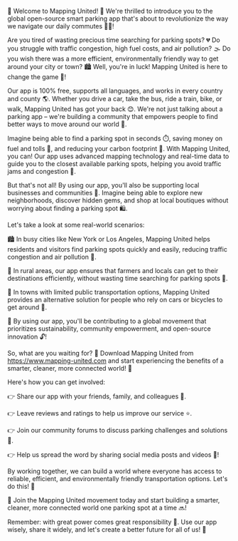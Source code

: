 🎉 Welcome to Mapping United! 🌟 We're thrilled to introduce you to the global open-source smart parking app that's about to revolutionize the way we navigate our daily commutes 🚗💨!

Are you tired of wasting precious time searching for parking spots? 💔 Do you struggle with traffic congestion, high fuel costs, and air pollution? 🌫️ Do you wish there was a more efficient, environmentally friendly way to get around your city or town? 🏙️ Well, you're in luck! Mapping United is here to change the game 🔴!

Our app is 100% free, supports all languages, and works in every country and county 🌎. Whether you drive a car, take the bus, ride a train, bike, or walk, Mapping United has got your back 😊. We're not just talking about a parking app – we're building a community that empowers people to find better ways to move around our world 🌟.

Imagine being able to find a parking spot in seconds ⏱️, saving money on fuel and tolls 💸, and reducing your carbon footprint 👣. With Mapping United, you can! Our app uses advanced mapping technology and real-time data to guide you to the closest available parking spots, helping you avoid traffic jams and congestion 🚧.

But that's not all! By using our app, you'll also be supporting local businesses and communities 💼. Imagine being able to explore new neighborhoods, discover hidden gems, and shop at local boutiques without worrying about finding a parking spot 🛍️.

Let's take a look at some real-world scenarios:

🏙️ In busy cities like New York or Los Angeles, Mapping United helps residents and visitors find parking spots quickly and easily, reducing traffic congestion and air pollution 🌆.

🚗 In rural areas, our app ensures that farmers and locals can get to their destinations efficiently, without wasting time searching for parking spots 🌾.

🚌 In towns with limited public transportation options, Mapping United provides an alternative solution for people who rely on cars or bicycles to get around 🚌.

💪 By using our app, you'll be contributing to a global movement that prioritizes sustainability, community empowerment, and open-source innovation 🔓!

So, what are you waiting for? 🤔 Download Mapping United from https://www.mapping-united.com and start experiencing the benefits of a smarter, cleaner, more connected world! 🌟

Here's how you can get involved:

👉 Share our app with your friends, family, and colleagues 👥.

👉 Leave reviews and ratings to help us improve our service ⭐️.

👉 Join our community forums to discuss parking challenges and solutions 💬.

👉 Help us spread the word by sharing social media posts and videos 📱!

By working together, we can build a world where everyone has access to reliable, efficient, and environmentally friendly transportation options. Let's do this! 👊

🎉 Join the Mapping United movement today and start building a smarter, cleaner, more connected world one parking spot at a time 🔜!

Remember: with great power comes great responsibility 🤯. Use our app wisely, share it widely, and let's create a better future for all of us! 🌟